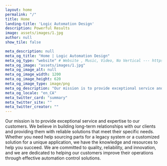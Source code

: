 ```yaml
---
layout: home
permalink: "/"
title: Home
landing-title: 'Logic Automation Design'
description: Powerful Results
image: assets/images/1.jpg
author: null
show_tile: false

meta_description: null
meta_og_title: "Home | Logic Automation Design"
meta_og_type: "website" # Website , Music, Video, No Vertical --- https://ogp.me/#types
meta_og_image: "assets/images/1.jpg"
meta_og_image_alt: null
meta_og_image_width: 1200
meta_og_image_height: 620
meta_og_image_type: image/png
meta_og_description: "Our mission is to provide exceptional service and expertise to our customers."
meta_og_locale: "en_CA"
meta_twitter_card: "summary"
meta_twitter_site: ""
meta_twitter_creator: ""
---
```


Our mission is to provide exceptional service and expertise to our customers. We believe in building long-term relationships with our clients and providing them with reliable solutions that meet their specific needs. Whether you need help sourcing parts for a legacy system or a customized solution for a unique application, we have the knowledge and resources to help you succeed. We are committed to quality, reliability, and innovation, and we are dedicated to helping our customers improve their operations through effective automation control solutions.
